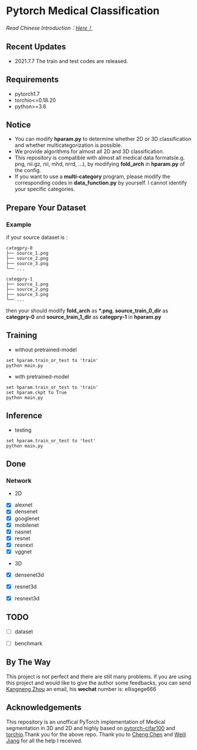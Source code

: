 # Pytorch Medical Classification
<i>Read Chinese Introduction：<a href='https://github.com/MontaEllis/Pytorch-Medical-Classification/blob/main/README-zh.md'>Here！</a></i><br />

## Recent Updates
* 2021.7.7 The train and test codes are released.


## Requirements
* pytorch1.7
* torchio<=0.18.20
* python>=3.6

## Notice
* You can modify **hparam.py** to determine whether 2D or 3D classification and whether multicategorization is possible.
* We provide algorithms for almost all 2D and 3D classification.
* This repository is compatible with almost all medical data formats(e.g. png, nii.gz, nii, mhd, nrrd, ...), by modifying **fold_arch** in **hparam.py** of the config.
* If you want to use a **multi-category** program, please modify the corresponding codes in **data_function.py** by yourself. I cannot identify your specific categories.

## Prepare Your Dataset
### Example
if your source dataset is :
```
categpry-0
├── source_1.png
├── source_2.png
├── source_3.png
└── ...
```

```
categpry-1
├── source_1.png
├── source_2.png
├── source_3.png
└── ...
```


then your should modify **fold_arch** as **\*.png**, **source_train_0_dir** as **categpry-0** and **source_train_1_dir** as **categpry-1** in **hparam.py**



## Training
* without pretrained-model
```
set hparam.train_or_test to 'train'
python main.py
```
* with pretrained-model
```
set hparam.train_or_test to 'train'
set hparam.ckpt to True
python main.py
```
  
## Inference
* testing
```
set hparam.train_or_test to 'test'
python main.py
```


## Done
### Network
* 2D
- [x] alexnet
- [x] densenet
- [x] googlenet
- [x] mobilenet
- [x] nasnet
- [x] resnet
- [x] resnext
- [x] vggnet
* 3D
- [x] densenet3d
- [x] resnet3d
- [x] resnext3d



## TODO
- [ ] dataset
- [ ] benchmark


## By The Way
This project is not perfect and there are still many problems. If you are using this project and would like to give the author some feedbacks, you can send [Kangneng Zhou](elliszkn@163.com) an email, his **wechat** number is: ellisgege666

## Acknowledgements
This repository is an unoffical PyTorch implementation of Medical segmentation in 3D and 2D and highly based on [pytorch-cifar100](https://github.com/weiaicunzai/pytorch-cifar100) and [torchio](https://github.com/fepegar/torchio).Thank you for the above repo. Thank you to [Cheng Chen](b20170310@xs.ustb.edu.cn) and [Weili Jiang](1379252229@qq.com) for all the help I received.
